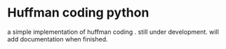 # Huffman coding python
 a simple implementation of huffman coding . still under development. will add documentation when finished.
